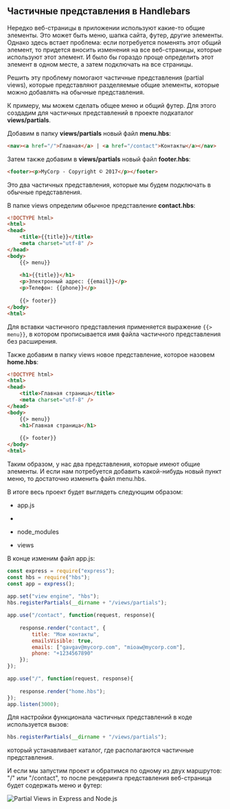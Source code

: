 ## Частичные представления в Handlebars

Нередко вeб-страницы в приложении используют какие-то общие элементы. Это может быть меню, шапка сайта, футер, другие элементы. Однако здесь встает проблема: 
если потребуется поменять этот общий элемент, то придется вносить изменения на все веб-страницы, которые используют этот элемент. И было бы гораздо проще определить этот 
элемент в одном месте, а затем подключать на все страницы.

Решить эту проблему помогают частичные представления (partial views), которые представляют разделяемые общие элементы, которые можно добавлять на 
обычные представления.

К примеру, мы можем сделать общее меню и общий футер. Для этого создадим для частичных представлений в проекте подкаталог 
**views/partials**.

Добавим в папку **views/partials** новый файл **menu.hbs**:

```html
<nav><a href="/">Главная</a> | <a href="/contact">Контакты</a></nav>
```

Затем также добавим в **views/partials** новый файл **footer.hbs**:

```html
<footer><p>MyCorp - Copyright © 2017</p></footer>
```

Это два частичных представления, которые мы будем подключать в обычные представления.

В папке views определим обычное представление **contact.hbs**:

```html
<!DOCTYPE html>
<html>
<head>
    <title>{{title}}</title>
    <meta charset="utf-8" />
</head>
<body>
    {{> menu}}
    
    <h1>{{title}}</h1>
    <p>Электронный адрес: {{email}}</p>
    <p>Телефон: {{phone}}</p>
    
    {{> footer}}
</body>
<html>
```

Для вставки частичного представления применяется выражение `{{> menu}}`, в котором прописывается имя файла частичного представления без расширения.

Также добавим в папку views новое представление, которое назовем **home.hbs**:

```html
<!DOCTYPE html>
<html>
<head>
    <title>Главная страница</title>
    <meta charset="utf-8" />
</head>
<body>
    {{> menu}}
    <h1>Главная страница</h1>
    
    {{> footer}}
</body>
<html>
```

Таким образом, у нас два представления, которые имеют общие элементы. И если нам потребуется добавить какой-нибудь новый пункт меню, то достаточно изменить файл menu.hbs.

В итоге весь проект будет выглядеть следующим образом:

- app.js

- 

- node_modules

- views

В конце изменим файл app.js:

```js
const express = require("express");
const hbs = require("hbs");
const app = express();
 
app.set("view engine", "hbs");
hbs.registerPartials(__dirname + "/views/partials");

app.use("/contact", function(request, response){
     
    response.render("contact", {
        title: "Мои контакты",
        emailsVisible: true,
        emails: ["gavgav@mycorp.com", "mioaw@mycorp.com"],
        phone: "+1234567890"
    });
}); 

app.use("/", function(request, response){
     
    response.render("home.hbs");
});
app.listen(3000);
```

Для настройки функционала частичных представлений в коде используется вызов:

```js
hbs.registerPartials(__dirname + "/views/partials");
```

который устанавливает каталог, где располагаются частичные представления.

И если мы запустим проект и обратимся по одному из двух маршрутов: "/" или "/contact", то после рендеринга представления веб-страница будет 
содержать меню и футер:

![Partial Views in Express and Node.js](https://metanit.com/web/nodejs/pics/4.8.png)

